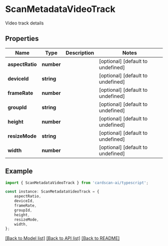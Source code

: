 # ScanMetadataVideoTrack

Video track details

## Properties

Name | Type | Description | Notes
------------ | ------------- | ------------- | -------------
**aspectRatio** | **number** |  | [optional] [default to undefined]
**deviceId** | **string** |  | [optional] [default to undefined]
**frameRate** | **number** |  | [optional] [default to undefined]
**groupId** | **string** |  | [optional] [default to undefined]
**height** | **number** |  | [optional] [default to undefined]
**resizeMode** | **string** |  | [optional] [default to undefined]
**width** | **number** |  | [optional] [default to undefined]

## Example

```typescript
import { ScanMetadataVideoTrack } from 'cardscan-ai/typescript';

const instance: ScanMetadataVideoTrack = {
    aspectRatio,
    deviceId,
    frameRate,
    groupId,
    height,
    resizeMode,
    width,
};
```

[[Back to Model list]](../README.md#documentation-for-models) [[Back to API list]](../README.md#documentation-for-api-endpoints) [[Back to README]](../README.md)
